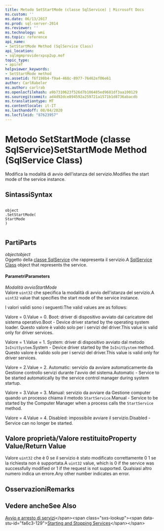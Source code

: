 ```yaml
---
title: Metodo SetStartMode (classe SqlService) | Microsoft Docs
ms.custom: ''
ms.date: 06/13/2017
ms.prod: sql-server-2014
ms.reviewer: ''
ms.technology: wmi
ms.topic: reference
api_name:
- SetStartMode Method (SqlService Class)
api_location:
- sqlmgmproviderxpsp2up.mof
topic_type:
- apiref
helpviewer_keywords:
- SetStartMode method
ms.assetid: f6f198b4-f9a4-468c-8977-76462ef06e61
author: CarlRabeler
ms.author: carlrab
ms.openlocfilehash: a9b7310623f526d7b106485ed9681df3aa100129
ms.sourcegitcommit: ad4d92dce894592a259721a1571b1d8736abacdb
ms.translationtype: MT
ms.contentlocale: it-IT
ms.lasthandoff: 08/04/2020
ms.locfileid: "87623957"
---
```

# <a name="setstartmode-method-sqlservice-class"></a><span data-ttu-id="fa6c3-102">Metodo SetStartMode (classe SqlService)</span><span class="sxs-lookup"><span data-stu-id="fa6c3-102">SetStartMode Method (SqlService Class)</span></span>
  <span data-ttu-id="fa6c3-103">Modifica la modalità di avvio dell'istanza del servizio.</span><span class="sxs-lookup"><span data-stu-id="fa6c3-103">Modifies the start mode of the service instance.</span></span>  
  
## <a name="syntax"></a><span data-ttu-id="fa6c3-104">Sintassi</span><span class="sxs-lookup"><span data-stu-id="fa6c3-104">Syntax</span></span>  
  
```  
  
object  
.SetStartMode(  
StartMode  
)  
  
```  
  
## <a name="parts"></a><span data-ttu-id="fa6c3-105">Parti</span><span class="sxs-lookup"><span data-stu-id="fa6c3-105">Parts</span></span>  
 <span data-ttu-id="fa6c3-106">*object*</span><span class="sxs-lookup"><span data-stu-id="fa6c3-106">*object*</span></span>  
 <span data-ttu-id="fa6c3-107">Oggetto della [classe SqlService](sqlservice-class.md) che rappresenta il servizio.</span><span class="sxs-lookup"><span data-stu-id="fa6c3-107">A [SqlService Class](sqlservice-class.md) object that represents the service.</span></span>  
  
#### <a name="parameters"></a><span data-ttu-id="fa6c3-108">Parametri</span><span class="sxs-lookup"><span data-stu-id="fa6c3-108">Parameters</span></span>  
 <span data-ttu-id="fa6c3-109">*Modalità avvio*</span><span class="sxs-lookup"><span data-stu-id="fa6c3-109">*StartMode*</span></span>  
 <span data-ttu-id="fa6c3-110">Valore `uint32` che specifica la modalità di avvio dell'istanza del servizio.</span><span class="sxs-lookup"><span data-stu-id="fa6c3-110">A `uint32` value that specifies the start mode of the service instance.</span></span>  
  
 <span data-ttu-id="fa6c3-111">I valori validi sono i seguenti:</span><span class="sxs-lookup"><span data-stu-id="fa6c3-111">The valid values are as follows:</span></span>  
  
 <span data-ttu-id="fa6c3-112">Valore = 0.</span><span class="sxs-lookup"><span data-stu-id="fa6c3-112">Value = 0.</span></span> <span data-ttu-id="fa6c3-113">Boot: driver di dispositivo avviato dal caricatore del sistema operativo.</span><span class="sxs-lookup"><span data-stu-id="fa6c3-113">Boot - Device driver started by the operating system loader.</span></span> <span data-ttu-id="fa6c3-114">Questo valore è valido solo per i servizi del driver.</span><span class="sxs-lookup"><span data-stu-id="fa6c3-114">This value is valid only for driver services.</span></span>  
  
 <span data-ttu-id="fa6c3-115">Valore = 1.</span><span class="sxs-lookup"><span data-stu-id="fa6c3-115">Value = 1.</span></span> <span data-ttu-id="fa6c3-116">System: driver di dispositivo avviato dal metodo `IoInitSystem`.</span><span class="sxs-lookup"><span data-stu-id="fa6c3-116">System - Device driver started by the `IoInitSystem` method.</span></span> <span data-ttu-id="fa6c3-117">Questo valore è valido solo per i servizi del driver.</span><span class="sxs-lookup"><span data-stu-id="fa6c3-117">This value is valid only for driver services.</span></span>  
  
 <span data-ttu-id="fa6c3-118">Valore = 2.</span><span class="sxs-lookup"><span data-stu-id="fa6c3-118">Value = 2.</span></span> <span data-ttu-id="fa6c3-119">Automatic: servizio da avviare automaticamente da Gestione controllo servizi durante l'avvio del sistema.</span><span class="sxs-lookup"><span data-stu-id="fa6c3-119">Automatic - Service to be started automatically by the service control manager during system startup.</span></span>  
  
 <span data-ttu-id="fa6c3-120">Valore = 3.</span><span class="sxs-lookup"><span data-stu-id="fa6c3-120">Value = 3.</span></span> <span data-ttu-id="fa6c3-121">Manual: servizio da avviare da Gestione computer quando un processo chiama il metodo `StartService`.</span><span class="sxs-lookup"><span data-stu-id="fa6c3-121">Manual - Service to be started by the Computer Manager when a process calls the `StartService` method.</span></span>  
  
 <span data-ttu-id="fa6c3-122">Valore = 4.</span><span class="sxs-lookup"><span data-stu-id="fa6c3-122">Value = 4.</span></span> <span data-ttu-id="fa6c3-123">Disabled: impossibile avviare il servizio.</span><span class="sxs-lookup"><span data-stu-id="fa6c3-123">Disabled - Service can no longer be started.</span></span>  
  
## <a name="property-valuereturn-value"></a><span data-ttu-id="fa6c3-124">Valore proprietà/Valore restituito</span><span class="sxs-lookup"><span data-stu-id="fa6c3-124">Property Value/Return Value</span></span>  
 <span data-ttu-id="fa6c3-125">Valore `uint32` che è 0 se il servizio è stato modificato correttamente 0 1 se la richiesta non è supportata.</span><span class="sxs-lookup"><span data-stu-id="fa6c3-125">A `uint32` value, which is 0 if the service was successfully modified or 1 if the request is not supported.</span></span> <span data-ttu-id="fa6c3-126">Qualsiasi altro numero indica un errore.</span><span class="sxs-lookup"><span data-stu-id="fa6c3-126">Any other number indicates an error.</span></span>  
  
## <a name="remarks"></a><span data-ttu-id="fa6c3-127">Osservazioni</span><span class="sxs-lookup"><span data-stu-id="fa6c3-127">Remarks</span></span>  
  
## <a name="see-also"></a><span data-ttu-id="fa6c3-128">Vedere anche</span><span class="sxs-lookup"><span data-stu-id="fa6c3-128">See Also</span></span>  
 <span data-ttu-id="fa6c3-129">[Avvio e arresto di servizi](https://technet.microsoft.com/library/ms174886\(v=sql.105\).aspx)</span><span class="sxs-lookup"><span data-stu-id="fa6c3-129">[Starting and Stopping Services](https://technet.microsoft.com/library/ms174886\(v=sql.105\).aspx)</span></span>  
  
  
